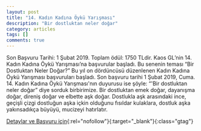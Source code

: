 ```yaml
---
layout: post
title: "14. Kadın Kadına Öykü Yarışması"
description: "Bir dostluktan neler doğar"
category: articles
tags: []
comments: true
---
```


Son Başvuru Tarihi: 1 Şubat 2019. Toplam ödül: 1750 TLdir.
Kaos GL’nin 14. Kadın Kadına Öykü Yarışması’na başvurular başladı. Bu senenin teması “Bir Dostluktan Neler Doğar?”
Bu yıl on dördüncüsü düzenlenen Kadın Kadına Öykü Yarışması başvuruları başladı. Son başvuru tarihi 1 Şubat 2019, Cuma. 14. Kadın Kadına Öykü Yarışması'nın duyurusu ise şöyle:
“'Bir dostluktan neler doğar” diye sorduk birbirimize. Bir dostluktan emek doğar, dayanışma doğar, direniş doğar ve elbette aşk doğar. Dostlukla aşk arasındaki ince, geçişli çizgi dostluğun aşka içkin olduğunu fısıldar kulaklara, dostluk aşka yakınsadıkça büyüyü, mucizeyi hatırlatır.

[Detaylar ve Başvuru için](http://kaosgl.org/sayfa.php?id=27034&utm_source=edebiyatyarismalari.com&utm_medium=affiliate&utm_campaign=cpc){:rel="nofollow"}{:target="_blank"}{:class="gtag"}